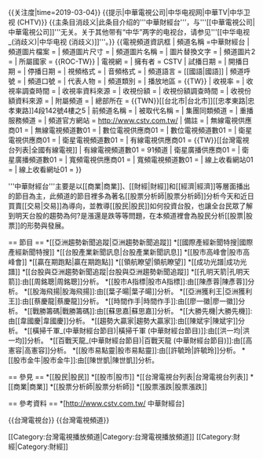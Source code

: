 {{关注度|time=2019-03-04}} 
{{提示|中華電視公司|中华电视网|中華TV|中华卫视 (CHTV)}}
{{主条目消歧义|此条目介绍的'''中華財經台'''，与'''[[中華電視公司|中華電視公司]]'''无关。关于其他带有“中华”两字的电视台，请参见'''[[中华电视_(消歧义)|中华电视 (消歧义)]]'''。}}
{{電視頻道資訊框
| 頻道名稱          =中華財經台 
| 頻道圖片檔案      =
| 頻道圖片尺寸      =
| 頻道圖片名稱      = 
| 圖片替換文字      = 
| 頻道圖片2         = 
| 所屬國家          = {{ROC-TW}}
| 電視網            = 
| 擁有者            = CSTV
| 試播日期          = 
| 開播日期          = 
| 停播日期          = 
| 視頻格式          = 
| 音頻格式          = 
| 頻道語言          = [[國語|國語]] 
| 頻道呼號          = 
| 頻道口號          = 
| 代表人物          = 
| 頻道類別          = 
| 播放地區          = {{TW}}
| 收視率            = 
| 收視率調查時間    = 
| 收視率資料來源    = 
| 收視份額         = 
| 收視份額調查時間  = 
| 收視份額資料來源  = 
| 附屬頻道          = 
| 總部所在          = {{TWN}}[[台北市|台北市]][[忠孝東路|忠孝東路]]4段142號4樓之5
| 前頻道名稱        = 
| 被取代名稱        = 
| 集團同類頻道      = 
| 重播服務頻道      = 
| 頻道官方網站      = http://www.cstv.com.tw/ 
| 備註             = 
| 無線電視供應商01  = 
| 無線電視頻道數01  = 
| 數位電視供應商01  = 
| 數位電視頻道數01  = 
| 衛星電視供應商01  = 
| 衛星電視頻道數01  = 
| 有線電視供應商01  = {{TW}}[[台灣電視台列表|全國有線電視]]
| 有線電視頻道數01  = 91頻道
| 衛星廣播供應商01  = 
| 衛星廣播頻道數01  = 
| 寬頻電視供應商01  = 
| 寬頻電視頻道數01  = 
| 線上收看網站01    = 
| 線上收看網址01    = 
}}

'''中華財經台'''主要是以[[商業|商業]]、[[財經|財經]]和[[經濟|經濟]]等層面播出的節目為主，此頻道的節目裡多為著名[[股票分析師|股票分析師]]分析今天和近日買賣[[交易|交易]]為導向，並教導[[股民|股民]]如何投資台股，也讓全台民眾了解到明天台股的趨勢為何?是漲還是跌等等問題，在本頻道裡會為股民分析[[股票|股票]]的形勢與發展。

== 節目 ==
*[[亞洲趨勢新聞追蹤|亞洲趨勢新聞追蹤]]
*[[國際產經新聞特搜|國際產經新聞特搜]]
*[[台股產業新聞訊息|台股產業新聞訊息]]
*[[股市高峰會|股市高峰會]]
*[[贏在期跑點|贏在期跑點]]
*[[領航瞭望|領航瞭望]]
*[[成功光譜|成功光譜]]
*[[台股與亞洲趨勢新聞追蹤|台股與亞洲趨勢新聞追蹤]]
*[[孔明天箭|孔明天箭]]:由[[周銘聰|周銘聰]]分析。
*[[股市A指標|股市A指標]]:由[[陳彥蓉|陳彥蓉]]分析。
*[[股海飛揚|股海飛揚]]:由[[葉子暘|葉子暘]]分析。
*[[亞洲獲利王|亞洲獲利王]]:由[[蔡慶龍|蔡慶龍]]分析。
*[[時間作手|時間作手]]:由[[廖一徽|廖一徽]]分析。
*[[戰勝籌碼|戰勝籌碼]]:由[[蘇思嘉|蘇思嘉]]分析。
*[[大勝先機|大勝先機]]:由[[韋國慶|韋國慶]]分析。
*[[趨勢大贏家|趨勢大贏家]]:由[[陳斌宇|陳斌宇]]分析。
*[[橫掃千軍_(中華財經台節目)|橫掃千軍 (中華財經台節目)]]:由[[洪一均|洪一均]]分析。
*[[百戰天龍_(中華財經台節目)|百戰天龍 (中華財經台節目)]]:由[[高憲容|高憲容]]分析。
*[[股市易點靈|股市易點靈]]:由[[許毓玲|許毓玲]]分析。
*[[股市金牛|股市金牛]]:由[[陳世凱|陳世凱]]分析。

== 參見 ==
*[[股民|股民]]
*[[股市|股市]]
*[[台灣電視台列表|台灣電視台列表]]
*[[商業|商業]]
*[[股票分析師|股票分析師]]
*[[股票漲跌|股票漲跌]]

== 參考資料 ==
*[http://www.cstv.com.tw/ 中華財經台]

{{台灣電視台}}
{{台灣電視頻道}}

[[Category:台灣電視播放頻道|Category:台灣電視播放頻道]]
[[Category:財經|Category:財經]]